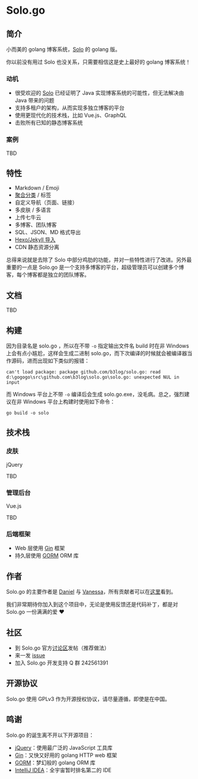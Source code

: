 # Solo.go

## 简介

小而美的 golang 博客系统，[Solo](https://github.com/b3log/solo) 的 golang 版。

你以前没有用过 Solo 也没关系，只需要相信这是史上最好的 golang 博客系统！

### 动机

* 很受欢迎的 [Solo](https://github.com/b3log/solo) 已经证明了 Java 实现博客系统的可能性，但无法解决由 Java 带来的问题
* 支持多租户的架构，从而实现多独立博客的平台
* 使用更现代化的技术栈，比如 Vue.js、GraphQL
* 击败所有已知的静态博客系统

### 案例

TBD

## 特性

* Markdown / Emoji
* [聚合分类](https://github.com/b3log/solo/issues/12256) / 标签
* 自定义导航（页面、链接）
* 多皮肤 / 多语言
* 上传七牛云
* 多博客、团队博客
* SQL、JSON、MD 格式导出
* [Hexo/Jekyll 导入](https://hacpai.com/article/1498490209748)
* CDN 静态资源分离

总得来说就是去除了 Solo 中部分鸡肋的功能，并对一些特性进行了改进。另外最重要的一点是 Solo.go 是一个支持多博客的平台，超级管理员可以创建多个博客，每个博客都是独立的团队博客。

## 文档

TBD

## 构建

因为目录名是 solo.go ，所以在不带 `-o` 指定输出文件名 build 时在非 Windows 上会有点小尴尬，这样会生成二进制 solo.go，而下次编译的时候就会被编译器当作源码，进而出现如下类似的报错：

```
can't load package: package github.com/b3log/solo.go: read d:\gogogo\src\github.com\b3log\solo.go\solo.go: unexpected NUL in input
```

而 Windows 平台上不带 `-o` 编译后会生成 solo.go.exe，没毛病。总之，强烈建议在非 Windows 平台上构建时使用如下命令：

```
go build -o solo
```

## 技术栈

### 皮肤

jQuery

TBD

### 管理后台

Vue.js

TBD

### 后端框架

* Web 层使用 [Gin](https://github.com/gin-gonic/gin) 框架
* 持久层使用 [GORM](https://github.com/jinzhu/gorm) ORM 库

## 作者

Solo.go 的主要作者是 [Daniel](https://github.com/88250) 与 [Vanessa](https://github.com/Vanessa219)，所有贡献者可以在[这里](https://github.com/b3log/solo.go/graphs/contributors)看到。

我们非常期待你加入到这个项目中，无论是使用反馈还是代码补丁，都是对 Solo.go 一份满满的爱 :heart:

## 社区

* 到 Solo.go 官方[讨论区](https://hacpai.com/tag/Solo.go)发帖（推荐做法）
* 来一发 [issue](https://github.com/b3log/solo.go/issues/new)
* 加入 Solo.go 开发支持 Q 群 242561391

## 开源协议

Solo.go 使用 GPLv3 作为开源授权协议，请尽量遵循，即使是在中国。

## 鸣谢

Solo.go 的诞生离不开以下开源项目：

* [jQuery](https://github.com/jquery/jquery)：使用最广泛的 JavaScript 工具库
* [Gin](https://github.com/gin-gonic/gin)：又快又好用的 golang HTTP web 框架
* [GORM](https://github.com/jinzhu/gorm)：梦幻般的 golang ORM 库
* [IntelliJ IDEA](https://www.jetbrains.com/idea)：全宇宙暂时排名第二的 IDE